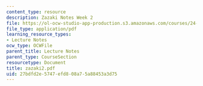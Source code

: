 ```yaml
---
content_type: resource
description: Zazaki Notes Week 2
file: https://ol-ocw-studio-app-production.s3.amazonaws.com/courses/24-942-grammar-of-a-less-familiar-language-spring-2003/27bdfd2e5747efd808a75a88453a3d75_zazaki2.pdf
file_type: application/pdf
learning_resource_types:
- Lecture Notes
ocw_type: OCWFile
parent_title: Lecture Notes
parent_type: CourseSection
resourcetype: Document
title: zazaki2.pdf
uid: 27bdfd2e-5747-efd8-08a7-5a88453a3d75
---
```

